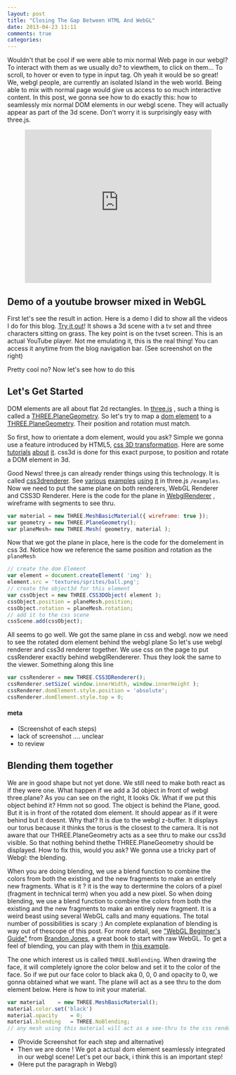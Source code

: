```yaml
---
layout: post
title: "Closing The Gap Between HTML And WebGL"
date: 2013-04-23 11:11
comments: true
categories: 
---
```


Wouldn't that be cool if we were able to mix normal Web page in our webgl? To interact with them as we usually do? to viewthem,  to click on them... To scroll,  to hover or even to type in input tag. 
Oh yeah it would be so great! We,  webgl people, are currently an isolated Island in the web world.  Being able to mix with normal page would give us access to so much interactive content.
In this post,  we gonna see how to do exactly this: how to seamlessly mix normal DOM elements in our webgl scene.  They will actually  appear as part of the 3d scene. Don't worry it is surprisingly easy with three.js.


<center>
  <iframe width="425" height="349" src="http://www.youtube.com/embed/837O1YloCRc" frameborder="0" allowfullscreen></iframe>
</center>

<!-- more -->

## Demo of a youtube browser mixed in WebGL

First let's see the result in action. Here is a demo I did to show all the videos I do for this blog. [Try it out](http://jeromeetienne.github.io/videobrowser4learningthreejs)! 
It shows a 3d scene with a tv set and three characters sitting on grass. The key point is on the tvset screen. This is an actual YouTube player. Not me emulating it, this is the real thing! You can access it anytime from the blog navigation bar.
(See screenshot on the right)

Pretty cool no? Now let's see how to do this

## Let's Get Started
DOM elements are all about flat 2d rectangles. In 
[three.js](http://threejs.org/)
, such a thing is called a 
[THREE.PlaneGeometry](https://github.com/mrdoob/three.js/blob/master/src/extras/geometries/PlaneGeometry.js).
So let's try to map a 
[dom element](https://developer.mozilla.org/en/docs/DOM/element)
to a 
[THREE.PlaneGeometry](https://github.com/mrdoob/three.js/blob/master/src/extras/geometries/PlaneGeometry.js).
Their position and rotation must match.

So first, how to orientate a dom element, would you ask? 
Simple we gonna use a feature introduced by HTML5, 
[css 3D transformation](http://www.w3.org/TR/css3-transforms/).
Here are some [tutorials](http://www.html5rocks.com/en/tutorials/3d/css/)
[about](http://desandro.github.io/3dtransforms/)
[it](https://developer.mozilla.org/en-US/docs/CSS/Tutorials/Using_CSS_transforms).
css3d is done for this exact purpose, to position and rotate a DOM element in 3d.

Good News! three.js can already render things using this technology.
 It is called [css3drenderer](https://github.com/mrdoob/three.js/blob/master/examples/js/renderers/CSS3DRenderer.js).
See [various](http://threejs.org/examples/css3d_molecules.html) 
[examples](http://threejs.org/examples/css3d_periodictable.html) 
[using](http://threejs.org/examples/css3d_youtube.html)
[it](http://threejs.org/examples/css3d_panorama.html)
in three.js ```/examples```. 
Now we need to put the same plane on both renderers, WebGL Renderer and CSS3D Renderer.
Here is the code for the plane in 
[WebglRenderer](https://github.com/mrdoob/three.js/blob/master/src/renderers/WebGLRenderer.js)
, wireframe with segments to see thru.

```javascript
var material = new THREE.MeshBasicMaterial({ wireframe: true });
var geometry = new THREE.PlaneGeometry();
var planeMesh= new THREE.Mesh( geometry, material );
```

Now that we got the plane in place, here is the code for the domelement in css 3d.
Notice how we reference the same position and rotation as the ```planeMesh```

```javascript
// create the dom Element
var element = document.createElement( 'img' );
element.src = 'textures/sprites/ball.png';
// create the object3d for this element
var cssObject = new THREE.CSS3DObject( element );
cssObject.position = planeMesh.position;
cssObject.rotation = planeMesh.rotation;
// add it to the css scene
cssScene.add(cssObject);
```

All seems to go well. 
We got the same plane in css and webgl. now we need to see the rotated dom element behind the webgl plane
So let's use webgl renderer and css3d renderer together.
We use css on the page to put cssRenderer exactly behind webglRendererer.
Thus they look the same to the viewer. Something along this line

```javascript
var cssRenderer = new THREE.CSS3DRenderer();
cssRenderer.setSize( window.innerWidth, window.innerHeight );
cssRenderer.domElement.style.position = 'absolute';
cssRenderer.domElement.style.top = 0;
```

#### meta
* (Screenshot of each steps)
* lack of screenshot .... unclear
* to review

## Blending them together
We are in good shape but not yet done. We still need to make both react as if they were one. 
What happen if we add a 3d object in front of webgl three.plane? As you can see on the right,  It looks Ok.
What if we put this object behind it? Hmm not so good. The object is behind the Plane, good.
But it is in front of the rotated dom element. It should appear as if it were behind but it doesnt.
Why that? It is due to the webgl z-buffer. 
It displays our torus because it thinks the torus is the closest to the camera.
It is not aware that our THREE.PlaneGeometry acts as a see thru to make our css3d visible.
So that nothing behind thethe THREE.PlaneGeometry should be displayed.
How to fix this, would you ask? We gonna use a tricky part of Webgl: the blending.

When you are doing blending, we use a blend function to combine the colors from both the existing and the new fragments
to make an entirely new fragments. 
What is it ? it is the way to dertermine the colors of a pixel (fragment in technical term) when you add a new pixel.
So when doing blending, we use a blend function to combine the colors from both the existing and the new fragments
to make an entirely new fragment.
It is a weird beast using several WebGL calls and many equations. The total number of possibilities is scary :) An complete explanation of blending is way out of thescope of this post. For more detail, see 
["WebGL Beginner's Guide"](http://www.amazon.com/WebGL-Beginners-Guide-Diego-Cantor/dp/184969172X)
from 
[Brandon Jones](http://blog.tojicode.com/), a great book to start with raw WebGL.
To get a feel of blending,  you can play with them in 
[this example](http://threejs.org/examples/webgl_materials_blending_custom.html).

The one which interest us is called ```THREE.NoBlending```. 
When drawing the face, it will completely ignore the color below and set it to the color of the face.
So if we put our face color to black aka 0, 0, 0 and opacity to 0, we gonna obtained what we want.
The plane will act as a see thru to the dom element below. Here is how to init your material.

```javascript
var material	= new THREE.MeshBasicMaterial();
material.color.set('black')
material.opacity	= 0;
material.blending	= THREE.NoBlending;
// any mesh using this material will act as a see-thru to the css renderer
```

* (Provide Screenshot for each step and alternative)
* Then we are done ! We got a actual dom element seamlessly integrated in our webgl scene!  Let's pet our back,  i think this is an important step!
* (Here put the paragraph in Webgl)















